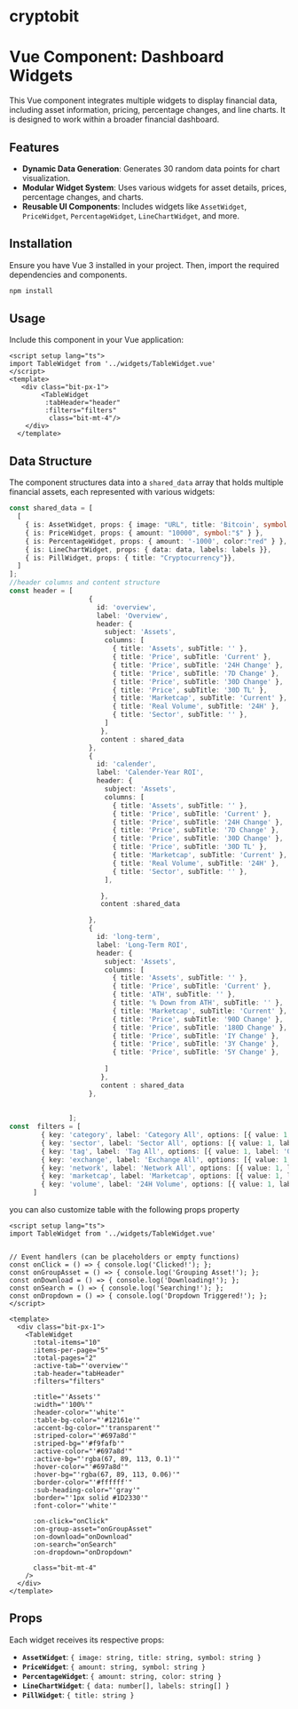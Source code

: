# cryptobit

# Vue Component: Dashboard Widgets

This Vue component integrates multiple widgets to display financial data, including asset information, pricing, percentage changes, and line charts. It is designed to work within a broader financial dashboard.

## Features
- **Dynamic Data Generation**: Generates 30 random data points for chart visualization.
- **Modular Widget System**: Uses various widgets for asset details, prices, percentage changes, and charts.
- **Reusable UI Components**: Includes widgets like `AssetWidget`, `PriceWidget`, `PercentageWidget`, `LineChartWidget`, and more.

## Installation
Ensure you have Vue 3 installed in your project. Then, import the required dependencies and components.

```sh
npm install
```

## Usage
Include this component in your Vue application:

```vue
<script setup lang="ts">
import TableWidget from '../widgets/TableWidget.vue'
</script>
<template>
   <div class="bit-px-1"> 
        <TableWidget
         :tabHeader="header"
         :filters="filters"
          class="bit-mt-4"/>
    </div>
  </template>
```

## Data Structure
The component structures data into a `shared_data` array that holds multiple financial assets, each represented with various widgets:

```ts
const shared_data = [
  [
    { is: AssetWidget, props: { image: "URL", title: 'Bitcoin', symbol:"BTC" } },
    { is: PriceWidget, props: { amount: "10000", symbol:"$" } },
    { is: PercentageWidget, props: { amount: '-1000', color:"red" } },
    { is: LineChartWidget, props: { data: data, labels: labels }},
    { is: PillWidget, props: { title: "Cryptocurrency"}},
  ]
];
//header columns and content structure
const header = [
                    {
                      id: 'overview',
                      label: 'Overview',
                      header: {
                        subject: 'Assets',
                        columns: [
                          { title: 'Assets', subTitle: '' },
                          { title: 'Price', subTitle: 'Current' },
                          { title: 'Price', subTitle: '24H Change' },
                          { title: 'Price', subTitle: '7D Change' },
                          { title: 'Price', subTitle: '30D Change' },
                          { title: 'Price', subTitle: '30D TL' },
                          { title: 'Marketcap', subTitle: 'Current' },
                          { title: 'Real Volume', subTitle: '24H' },
                          { title: 'Sector', subTitle: '' },
                        ]
                       },
                       content : shared_data
                    },
                    {
                      id: 'calender',
                      label: 'Calender-Year ROI',
                      header: {
                        subject: 'Assets',
                        columns: [
                          { title: 'Assets', subTitle: '' },
                          { title: 'Price', subTitle: 'Current' },
                          { title: 'Price', subTitle: '24H Change' },
                          { title: 'Price', subTitle: '7D Change' },
                          { title: 'Price', subTitle: '30D Change' },
                          { title: 'Price', subTitle: '30D TL' },
                          { title: 'Marketcap', subTitle: 'Current' },
                          { title: 'Real Volume', subTitle: '24H' },
                          { title: 'Sector', subTitle: '' },
                        ],

                       },
                       content :shared_data

                    },
                    {
                      id: 'long-term',
                      label: 'Long-Term ROI',
                      header: {
                        subject: 'Assets',
                        columns: [
                          { title: 'Assets', subTitle: '' },
                          { title: 'Price', subTitle: 'Current' },
                          { title: 'ATH', subTitle: '' },
                          { title: '% Down from ATH', subTitle: '' },
                          { title: 'Marketcap', subTitle: 'Current' },          
                          { title: 'Price', subTitle: '90D Change' },
                          { title: 'Price', subTitle: '180D Change' },
                          { title: 'Price', subTitle: 'IY Change' },
                          { title: 'Price', subTitle: '3Y Change' },
                          { title: 'Price', subTitle: '5Y Change' },
                           
                        ]
                       },
                       content : shared_data
                    },
                     
                    
               ];
const  filters = [
        { key: 'category', label: 'Category All', options: [{ value: 1, label: 'One' }, { value: 2, label: 'Two' }, { value: 3, label: 'Three' }] },
        { key: 'sector', label: 'Sector All', options: [{ value: 1, label: 'One' }, { value: 2, label: 'Two' }, { value: 3, label: 'Three' }] },
        { key: 'tag', label: 'Tag All', options: [{ value: 1, label: 'One' }, { value: 2, label: 'Two' }, { value: 3, label: 'Three' }] },
        { key: 'exchange', label: 'Exchange All', options: [{ value: 1, label: 'One' }, { value: 2, label: 'Two' }, { value: 3, label: 'Three' }] },
        { key: 'network', label: 'Network All', options: [{ value: 1, label: 'One' }, { value: 2, label: 'Two' }, { value: 3, label: 'Three' }] },
        { key: 'marketcap', label: 'Marketcap', options: [{ value: 1, label: 'One' }, { value: 2, label: 'Two' }, { value: 3, label: 'Three' }] },
        { key: 'volume', label: '24H Volume', options: [{ value: 1, label: 'One' }, { value: 2, label: 'Two' }, { value: 3, label: 'Three' }] }
      ]
```
you can also customize table with the following props property
```vue
<script setup lang="ts">
import TableWidget from '../widgets/TableWidget.vue'


// Event handlers (can be placeholders or empty functions)
const onClick = () => { console.log('Clicked!'); };
const onGroupAsset = () => { console.log('Grouping Asset!'); };
const onDownload = () => { console.log('Downloading!'); };
const onSearch = () => { console.log('Searching!'); };
const onDropdown = () => { console.log('Dropdown Triggered!'); };
</script>

<template>
  <div class="bit-px-1">
    <TableWidget
      :total-items="10"
      :items-per-page="5"
      :total-pages="2"
      :active-tab="'overview'"
      :tab-header="tabHeader"
      :filters="filters"
      
      :title="'Assets'"
      :width="'100%'"
      :header-color="'white'"
      :table-bg-color="'#12161e'"
      :accent-bg-color="'transparent'"
      :striped-color="'#697a8d'"
      :striped-bg="'#f9fafb'"
      :active-color="'#697a8d'"
      :active-bg="'rgba(67, 89, 113, 0.1)'"
      :hover-color="'#697a8d'"
      :hover-bg="'rgba(67, 89, 113, 0.06)'"
      :border-color="'#ffffff'"
      :sub-heading-color="'gray'"
      :border="'1px solid #1D2330'"
      :font-color="'white'"
      
      :on-click="onClick"
      :on-group-asset="onGroupAsset"
      :on-download="onDownload"
      :on-search="onSearch"
      :on-dropdown="onDropdown"
      
      class="bit-mt-4"
    />
  </div>
</template>
```

## Props
Each widget receives its respective props:

- **`AssetWidget`**: `{ image: string, title: string, symbol: string }`
- **`PriceWidget`**: `{ amount: string, symbol: string }`
- **`PercentageWidget`**: `{ amount: string, color: string }`
- **`LineChartWidget`**: `{ data: number[], labels: string[] }`
- **`PillWidget`**: `{ title: string }`




 
